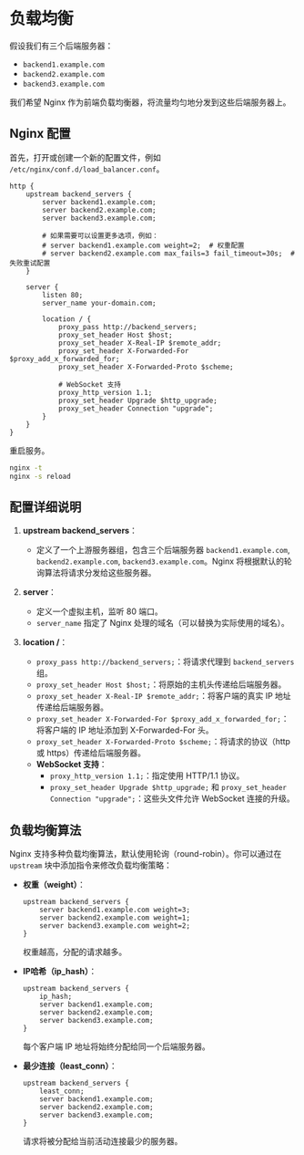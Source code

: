 # 负载均衡

假设我们有三个后端服务器：

- `backend1.example.com`
- `backend2.example.com`
- `backend3.example.com`

我们希望 Nginx 作为前端负载均衡器，将流量均匀地分发到这些后端服务器上。

## Nginx 配置

首先，打开或创建一个新的配置文件，例如 `/etc/nginx/conf.d/load_balancer.conf`。

```nginx
http {
    upstream backend_servers {
        server backend1.example.com;
        server backend2.example.com;
        server backend3.example.com;
        
        # 如果需要可以设置更多选项，例如：
        # server backend1.example.com weight=2;  # 权重配置
        # server backend2.example.com max_fails=3 fail_timeout=30s;  # 失败重试配置
    }

    server {
        listen 80;
        server_name your-domain.com;

        location / {
            proxy_pass http://backend_servers;
            proxy_set_header Host $host;
            proxy_set_header X-Real-IP $remote_addr;
            proxy_set_header X-Forwarded-For $proxy_add_x_forwarded_for;
            proxy_set_header X-Forwarded-Proto $scheme;

            # WebSocket 支持
            proxy_http_version 1.1;
            proxy_set_header Upgrade $http_upgrade;
            proxy_set_header Connection "upgrade";
        }
    }
}
```

重启服务。

```sh
nginx -t
nginx -s reload
```

## 配置详细说明

1. **upstream backend_servers**：
   - 定义了一个上游服务器组，包含三个后端服务器 `backend1.example.com`, `backend2.example.com`, `backend3.example.com`。Nginx 将根据默认的轮询算法将请求分发给这些服务器。

2. **server**：
   - 定义一个虚拟主机，监听 80 端口。
   - `server_name` 指定了 Nginx 处理的域名（可以替换为实际使用的域名）。

3. **location /**：
   - `proxy_pass http://backend_servers;`：将请求代理到 `backend_servers` 组。
   - `proxy_set_header Host $host;`：将原始的主机头传递给后端服务器。
   - `proxy_set_header X-Real-IP $remote_addr;`：将客户端的真实 IP 地址传递给后端服务器。
   - `proxy_set_header X-Forwarded-For $proxy_add_x_forwarded_for;`：将客户端的 IP 地址添加到 X-Forwarded-For 头。
   - `proxy_set_header X-Forwarded-Proto $scheme;`：将请求的协议（http 或 https）传递给后端服务器。
   - **WebSocket 支持**：
     - `proxy_http_version 1.1;`：指定使用 HTTP/1.1 协议。
     - `proxy_set_header Upgrade $http_upgrade;` 和 `proxy_set_header Connection "upgrade";`：这些头文件允许 WebSocket 连接的升级。

## 负载均衡算法

Nginx 支持多种负载均衡算法，默认使用轮询（round-robin）。你可以通过在 `upstream` 块中添加指令来修改负载均衡策略：

- **权重（weight）**：

  ```nginx
  upstream backend_servers {
      server backend1.example.com weight=3;
      server backend2.example.com weight=1;
      server backend3.example.com weight=2;
  }
  ```

  权重越高，分配的请求越多。

- **IP哈希（ip_hash）**：

  ```nginx
  upstream backend_servers {
      ip_hash;
      server backend1.example.com;
      server backend2.example.com;
      server backend3.example.com;
  }
  ```

  每个客户端 IP 地址将始终分配给同一个后端服务器。

- **最少连接（least_conn）**：

  ```nginx
  upstream backend_servers {
      least_conn;
      server backend1.example.com;
      server backend2.example.com;
      server backend3.example.com;
  }
  ```

  请求将被分配给当前活动连接最少的服务器。
